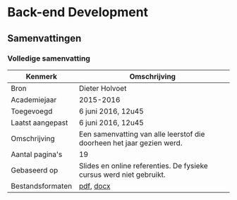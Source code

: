 # Back-end Development

## Samenvattingen

### Volledige samenvatting
| Kenmerk           | Omschrijving                                                                                                        	|
|------------------	|---------------------------------------------------------------------------------------------------------------------	|
| Bron              | Dieter Holvoet                                                                                                       	|
| Academiejaar      | 2015-2016                                                                                                            	|
| Toegevoegd       	| 6 juni 2016, 12u45                                                                                                   	|
| Laatst aangepast 	| 6 juni 2016, 12u45                                                                                                  	|
| Omschrijving     	| Een samenvatting van alle leerstof die doorheen het jaar gezien werd.                                               	|
| Aantal pagina's  	| 19                                                                                                                   	|
| Gebaseerd op     	| Slides en online referenties. De fysieke cursus werd niet gebruikt.                                                  	|
| Bestandsformaten 	| [pdf](DieterHolvoet-2015-2016-VolledigeSamenvatting.pdf), [docx](DieterHolvoet-2015-2016-VolledigeSamenvatting.docx) 	|
